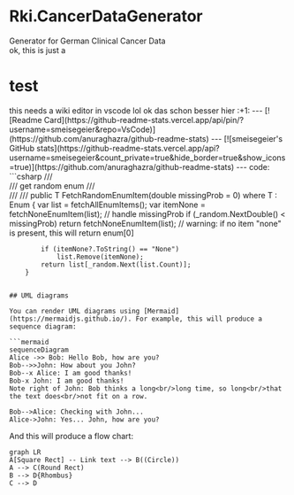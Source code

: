 # Rki.CancerDataGenerator
Generator for German Clinical Cancer Data<br>
ok, 
this is just a
<h1>test</h1>
<hl>
this needs a wiki editor
in vscode lol
ok das schon besser  
hier :+1:
---
[![Readme Card](https://github-readme-stats.vercel.app/api/pin/?username=smeisegeier&repo=VsCode)](https://github.com/anuraghazra/github-readme-stats)
---
[![smeisegeier's GitHub stats](https://github-readme-stats.vercel.app/api?username=smeisegeier&count_private=true&hide_border=true&show_icons=true)](https://github.com/anuraghazra/github-readme-stats)
---
code:
  ```csharp
        /// <summary>
        /// get random enum
        /// </summary>
        /// <typeparam name="T"></typeparam>
        /// <returns></returns>
        public T FetchRandomEnumItem<T>(double missingProb = 0) where T : Enum
        {
            var list = fetchAllEnumItems<T>();
            var itemNone = fetchNoneEnumItem(list);
            // handle missingProb
            if (_random.NextDouble() < missingProb)
                return fetchNoneEnumItem(list);     // warning: if no item "none" is present, this will return enum[0]

            if (itemNone?.ToString() == "None")
                list.Remove(itemNone);
            return list[_random.Next(list.Count)];
        }

  ```

  ## UML diagrams

You can render UML diagrams using [Mermaid](https://mermaidjs.github.io/). For example, this will produce a sequence diagram:

```mermaid
sequenceDiagram
Alice ->> Bob: Hello Bob, how are you?
Bob-->>John: How about you John?
Bob--x Alice: I am good thanks!
Bob-x John: I am good thanks!
Note right of John: Bob thinks a long<br/>long time, so long<br/>that the text does<br/>not fit on a row.

Bob-->Alice: Checking with John...
Alice->John: Yes... John, how are you?
```

And this will produce a flow chart:

```mermaid
graph LR
A[Square Rect] -- Link text --> B((Circle))
A --> C(Round Rect)
B --> D{Rhombus}
C --> D
```